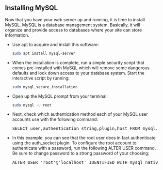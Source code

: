 ## Installing MySQL
Now that you have your web server up and running, it is time to install MySQL. MySQL is a database management system. Basically, it will organize and provide access to databases where your site can store information.

<ul>

<li>Use apt to acquire and install this software:

```bash
sudo apt install mysql-server
```
</li>


<li>When the installation is complete, run a simple security script that comes pre-installed with MySQL which will remove some dangerous defaults and lock down access to your database system. Start the interactive script by running:

```bash
sudo mysql_secure_installation
```
</li>

<li>Open up the MySQL prompt from your terminal:

```bash
sudo mysql -u root
```
</li>

<li>Next, check which authentication method each of your MySQL user accounts use with the following command:

<pre>SELECT user,authentication_string,plugin,host FROM mysql.user;</pre>
</li>


<li>In this example, you can see that the root user does in fact authenticate using the auth_socket plugin. To configure the root account to authenticate with a password, run the following ALTER USER command. Be sure to change password to a strong password of your choosing:

<pre>ALTER USER 'root'@'localhost' IDENTIFIED WITH mysql_native_password BY '123123';</pre>
</li>


</ul>
